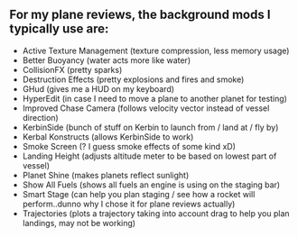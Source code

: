 ## For my plane reviews, the background mods I typically use are:

- Active Texture Management (texture compression, less memory usage)
- Better Buoyancy (water acts more like water)
- CollisionFX (pretty sparks)
- Destruction Effects (pretty explosions and fires and smoke)
- GHud (gives me a HUD on my keyboard)
- HyperEdit (in case I need to move a plane to another planet for testing)
- Improved Chase Camera (follows velocity vector instead of vessel direction)
- KerbinSide (bunch of stuff on Kerbin to launch from / land at / fly by)
- Kerbal Konstructs (allows KerbinSide to work)
- Smoke Screen (? I guess smoke effects of some kind xD)
- Landing Height (adjusts altitude meter to be based on lowest part of vessel)
- Planet Shine (makes planets reflect sunlight)
- Show All Fuels (shows all fuels an engine is using on the staging bar)
- Smart Stage (can help you plan staging / see how a rocket will perform..dunno why I chose it for plane reviews actually)
- Trajectories (plots a trajectory taking into account drag to help you plan landings, may not be working)
